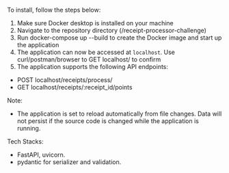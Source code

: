 To install, follow the steps below:
1. Make sure Docker desktop is installed on your machine
2. Navigate to the repository directory (/receipt-processor-challenge)
3. Run docker-compose up --build to create the Docker image and start up the application
4. The application can now be accessed at `localhost`. Use curl/postman/browser to GET localhost/ to confirm
5. The application supports the following API endpoints:
- POST localhost/receipts/process/
- GET localhost/receipts/:receipt_id/points

Note:
- The application is set to reload automatically from file changes. Data will not persist if the source code is changed while the application is running.

Tech Stacks:
- FastAPI, uvicorn.
- pydantic for serializer and validation.